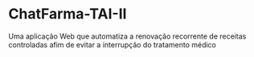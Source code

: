 # ChatFarma-TAI-II

Uma aplicação Web que automatiza a renovação recorrente de receitas controladas afim de evitar a interrupção do tratamento médico
